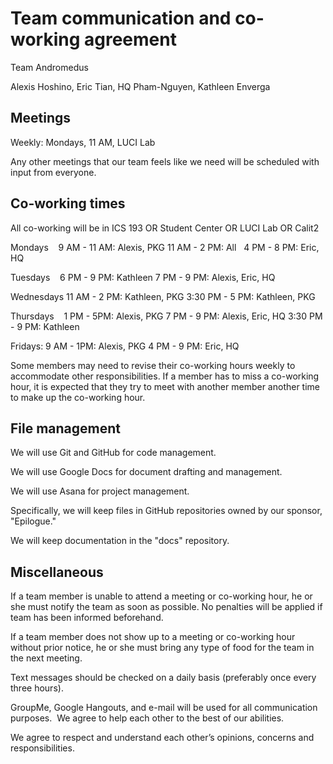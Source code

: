 # Team communication and co-working agreement

Team Andromedus

Alexis Hoshino, Eric Tian, HQ Pham-Nguyen, Kathleen Enverga  

## Meetings  

Weekly: Mondays, 11 AM, LUCI Lab

Any other meetings that our team feels like we need will be scheduled with input from everyone.  

## Co-working times  

All co-working will be in ICS 193 OR Student Center OR LUCI Lab OR Calit2  

Mondays   
9 AM - 11 AM: Alexis, PKG
11 AM - 2 PM: All  
4 PM - 8 PM: Eric, HQ

Tuesdays   
6 PM - 9 PM: Kathleen
7 PM - 9 PM: Alexis, Eric, HQ

Wednesdays
11 AM - 2 PM: Kathleen, PKG
3:30 PM - 5 PM: Kathleen, PKG 

Thursdays   
1 PM - 5PM: Alexis, PKG
7 PM - 9 PM: Alexis, Eric, HQ
3:30 PM - 9 PM: Kathleen

Fridays:
9 AM - 1PM: Alexis, PKG
4 PM - 9 PM: Eric, HQ

Some members may need to revise their co-working hours weekly to accommodate other responsibilities. If a member has to miss a co-working hour, it is expected that they try to meet with another member another time to make up the co-working hour.

## File management  

We will use Git and GitHub for code management.

We will use Google Docs for document drafting and management.

We will use Asana for project management.  

Specifically, we will keep files in GitHub repositories owned by our sponsor, "Epilogue."  

We will keep documentation in the "docs" repository. 

## Miscellaneous

If a team member is unable to attend a meeting or co-working hour, he or she must notify the team as soon as possible. No penalties will be applied if team has been informed beforehand.

If a team member does not show up to a meeting or co-working hour without prior notice, he or she must bring any type of food for the team in the next meeting.

Text messages should be checked on a daily basis (preferably once every three hours).

GroupMe, Google Hangouts, and e-mail will be used for all communication purposes.  We agree to help each other to the best of our abilities.

We agree to respect and understand each other’s opinions, concerns and responsibilities.
